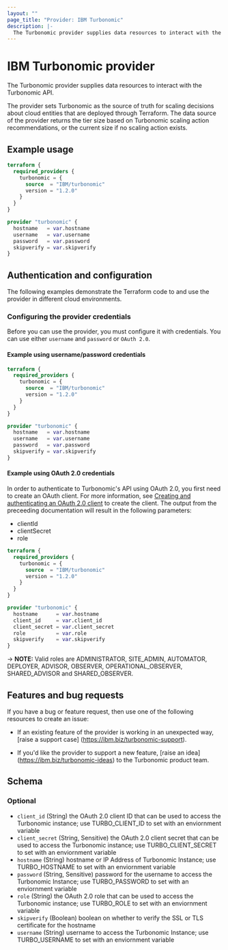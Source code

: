 ```yaml
---
layout: ""
page_title: "Provider: IBM Turbonomic"
description: |-
  The Turbonomic provider supplies data resources to interact with the Turbonomic API.
---
```


# IBM Turbonomic provider

The Turbonomic provider supplies data resources to interact with the Turbonomic API.

The provider sets Turbonomic as the source of truth for scaling decisions about cloud
entities that are deployed through Terraform. The data source of the provider returns
the tier size based on Turbonomic scaling action recommendations, or the current size
if no scaling action exists.

## Example usage

```terraform
terraform {
  required_providers {
    turbonomic = {
      source  = "IBM/turbonomic"
      version = "1.2.0"
    }
  }
}

provider "turbonomic" {
  hostname   = var.hostname
  username   = var.username
  password   = var.password
  skipverify = var.skipverify
}
```

## Authentication and configuration

The following examples demonstrate the Terraform code to and use the provider in different cloud environments.

### Configuring the provider credentials

Before you can use the provider, you must configure it with credentials.  You can use either `username` and `password` or `OAuth 2.0`.

#### Example using username/password credentials

```terraform
terraform {
  required_providers {
    turbonomic = {
      source  = "IBM/turbonomic"
      version = "1.2.0"
    }
  }
}

provider "turbonomic" {
  hostname   = var.hostname
  username   = var.username
  password   = var.password
  skipverify = var.skipverify
}
```

#### Example using OAuth 2.0 credentials

In order to authenticate to Turbonomic's API using OAuth 2.0, you first need to create an OAuth client.
For more information, see [Creating and authenticating an OAuth 2.0 client](https://www.ibm.com/docs/en/tarm/8.15.0?topic=cookbook-authenticating-oauth-20-clients-api#cookbook_administration_oauth_authentication__title__4)
to create the client. The output from the preceeding documentation will result in the following parameters:
- clientId
- clientSecret
- role

```terraform
terraform {
  required_providers {
    turbonomic = {
      source  = "IBM/turbonomic"
      version = "1.2.0"
    }
  }
}

provider "turbonomic" {
  hostname      = var.hostname
  client_id     = var.client_id
  client_secret = var.client_secret
  role          = var.role
  skipverify    = var.skipverify
}
```

-> **NOTE:** Valid roles are ADMINISTRATOR, SITE_ADMIN, AUTOMATOR, DEPLOYER, ADVISOR, OBSERVER, OPERATIONAL_OBSERVER, SHARED_ADVISOR and SHARED_OBSERVER.

## Features and bug requests

If you have a bug or feature request, then use one of the following resources to create an issue:

* If an existing feature of the provider is working in an unexpected way, [raise a support case] (https://ibm.biz/turbonomic-support).

* If you'd like the provider to support a new feature, [raise an idea] (https://ibm.biz/turbonomic-ideas)
 to the Turbonomic product team.

<!-- schema generated by tfplugindocs -->
## Schema

### Optional

- `client_id` (String) the OAuth 2.0 client ID that can be used to access the Turbonomic instance; use TURBO_CLIENT_ID to set with an enviornment variable
- `client_secret` (String, Sensitive) the OAuth 2.0 client secret that can be used to access the Turbonomic instance; use TURBO_CLIENT_SECRET to set with an enviornment variable
- `hostname` (String) hostname or IP Address of Turbonomic Instance; use TURBO_HOSTNAME to set with an enviornment variable
- `password` (String, Sensitive) password for the username to access the Turbonomic Instance; use TURBO_PASSWORD to set with an enviornment variable
- `role` (String) the OAuth 2.0 role that can be used to access the Turbonomic instance; use TURBO_ROLE to set with an enviornment variable
- `skipverify` (Boolean) boolean on whether to verify the SSL or TLS certificate for the hostname
- `username` (String) username to access the Turbonomic Instance; use TURBO_USERNAME to set with an enviornment variable
